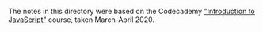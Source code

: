 The notes in this directory were based on the Codecademy ["Introduction to JavaScript"](https://www.codecademy.com/learn/introduction-to-javascript) course, taken March-April 2020.
